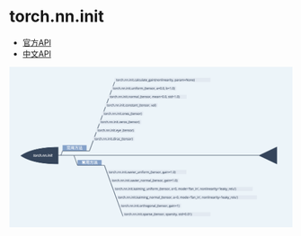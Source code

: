 # torch.nn.init
* [官方API](https://pytorch.org/docs/stable/nn.init.html)    
* [中文API](https://pytorch.apachecn.org/docs/1.2/nn.init.html)  

![](../../res/TorchAPI/torch.nn.init.png)   
